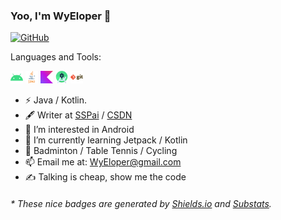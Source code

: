 
<!--
### Hi there 👋
**WyEloper/WyEloper** is a ✨ _special_ ✨ repository because its `README.md` (this file) appears on your GitHub profile.

Here are some ideas to get you started:

- 🔭 I’m currently working on ...
- 🌱 I’m currently learning ...
- 👯 I’m looking to collaborate on ...
- 🤔 I’m looking for help with ...
- 💬 Ask me about ...
- 📫 How to reach me: ...
- 😄 Pronouns: ...
- ⚡ Fun fact: ...
-->

### Yoo, I'm WyEloper 👋

[![GitHub](https://img.shields.io/badge/dynamic/json?logo=github&label=GitHub&labelColor=495867&color=495867&query=%24.data.totalSubs&url=https%3A%2F%2Fapi.spencerwoo.com%2Fsubstats%2F%3Fsource%3Dgithub%26queryKey%3Dhayschan&style=flat-square)](https://github.com/WyEloper)

Languages and Tools:    

<code><img height="20" src="https://github.com/github/explore/blob/main/topics/android/android.png?raw=true" alt="android"></code>
<code><img height="20" src="https://github.com/github/explore/blob/main/topics/java/java.png?raw=true" alt="java"></code>
<code><img height="20" src="https://github.com/github/explore/blob/main/topics/kotlin/kotlin.png?raw=true" alt="kotlin"></code>
<code><img height="20" src="https://github.com/github/explore/blob/main/topics/android-studio/android-studio.png?raw=true" alt="android-studio"></code>
<code><img height="20" src="https://raw.githubusercontent.com/github/explore/80688e429a7d4ef2fca1e82350fe8e3517d3494d/topics/git/git.png" alt="git"></code>
<!-- https://github.com/github/explore/blob/main/topics/git/git.png?raw=true -->

- ⚡ Java / Kotlin.
- 🖋 Writer at [SSPai](https://sspai.com/u/hvvlsjqb/updates) / [CSDN](https://blog.csdn.net/Stunner_W?type=blog) 
- 👀 I’m interested in Android
- 🌱 I’m currently learning Jetpack / Kotlin
- 🏃 Badminton / Table Tennis / Cycling
- 📫 Email me at: WyEloper@gmail.com
- ✍️ Talking is cheap, show me the code

<!-- [![我的 GitHub 数据](https://github-readme-stats.vercel.app/api?username=WyEloper)]()    --> 
<!-- [![Github stats](https://github-readme-stats.vercel.app/api?username=WyEloper&show_icons=true&include_all_commits=true)](https://github.com/WyEloper/github-readme-stats)   -->
<!-- [![Top Langs](https://github-readme-stats.vercel.app/api/top-langs/?username=WyEloper&layout=compact)](https://github.com/WyEloper/github-readme-stats)   -->
<!-- ![ReadMe Card](https://github-readme-stats.vercel.app/api/pin/?username=WyEloper&repo=WyEloper)   -->

<h6>* These nice badges are generated by <a href="https://shields.io/">Shields.io</a> and <a href="https://github.com/spencerwooo/Substats">Substats</a>.</h6>
